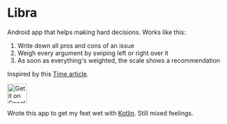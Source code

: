 Libra
=====

Android app that helps making hard decisions. Works like this:

1. Write down all pros and cons of an issue
2. Weigh every argument by swiping left or right over it
3. As soon as everything's weighted, the scale shows a recommendation

Inspired by this [Time article][time-article].

<a href="https://play.google.com/store/apps/details?id=de.markusfisch.android.libra"><img alt="Get it on Google Play" src="https://play.google.com/intl/en_us/badges/images/apps/en-play-badge.png" height="45px"/></a>

Wrote this app to get my feet wet with [Kotlin][kotlin].
Still mixed feelings.

[time-article]: http://time.com/3772262/billionaire-trick-for-decisions/
[kotlin]: http://kotlinlang.org/
